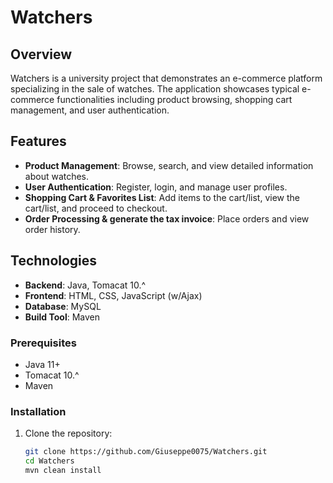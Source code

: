 # Watchers

## Overview
Watchers is a university project that demonstrates an e-commerce platform specializing in the sale of watches. The application showcases typical e-commerce functionalities including product browsing, shopping cart management, and user authentication.

## Features
- **Product Management**: Browse, search, and view detailed information about watches.
- **User Authentication**: Register, login, and manage user profiles.
- **Shopping Cart & Favorites List**: Add items to the cart/list, view the cart/list, and proceed to checkout.
- **Order Processing & generate the tax invoice**: Place orders and view order history.

## Technologies
- **Backend**: Java, Tomacat 10.^
- **Frontend**: HTML, CSS, JavaScript (w/Ajax)
- **Database**: MySQL
- **Build Tool**: Maven

### Prerequisites
- Java 11+
- Tomacat 10.^
- Maven

### Installation
1. Clone the repository:
   ```bash
   git clone https://github.com/Giuseppe0075/Watchers.git
   cd Watchers
   mvn clean install
    ```

